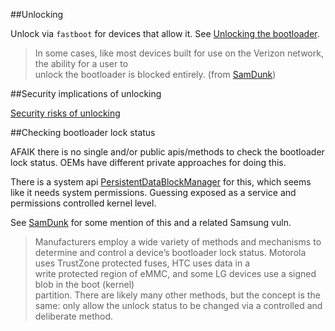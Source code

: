 ##Unlocking

Unlock via `fastboot` for devices that allow it. See [Unlocking the bootloader](https://source.android.com/source/running.html#unlocking-the-bootloader).

> In	some	cases,	like	most	devices	built	for	use	on	the	Verizon	network,	the	ability	for	a	user	to	
unlock	the	bootloader	is	blocked	entirely.	(from [SamDunk][SamDunk])

##Security implications of unlocking

[Security risks of unlocking](http://android.stackexchange.com/questions/36830/whats-the-security-implication-of-having-an-unlocked-boot-loader)

##Checking bootloader lock status

AFAIK there is no single and/or public apis/methods to check the bootloader lock status. OEMs have different private approaches for doing this. 

There is a system api [PersistentDataBlockManager](http://androidxref.com/7.0.0_r1/xref/frameworks/base/core/java/android/service/persistentdata/PersistentDataBlockManager.java#55) for this, which seems like it needs system permissions. Guessing exposed as a service and permissions controlled kernel level.

See [SamDunk][SamDunk] for some mention of this and a related Samsung vuln.

> Manufacturers	employ	a	wide	variety	of	methods	and	mechanisms	to	determine	and	control	a
device’s	bootloader	lock	status.		Motorola	uses	TrustZone	protected	fuses,	HTC	uses	data	in	a	
write	protected region	of	eMMC,	and	some	LG	devices	use	a	signed	blob	in	the	boot	(kernel)	
partition.		There	are	likely	many	other	methods,	but	the	concept	is	the	same:	only	allow	the
unlock	status	to	be	changed	via	a	controlled	and	deliberate	method.	

  [SamDunk]: http://theroot.ninja/disclosures/SAMDUNK_1.0-03262016.pdf
